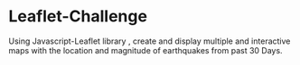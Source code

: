 # Leaflet-Challenge
Using  Javascript-Leaflet library , create and display multiple and interactive maps with the location and magnitude of earthquakes from past 30 Days.
